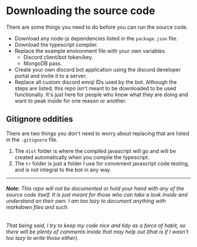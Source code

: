 # Downloading the source code
There are some things you need to do before you can run the source code.
- Download any node-js dependencies listed in the `package.json` file.
- Download the typescript compiler.
- Replace the example environment file with your own variables.
  - Discord client/bot token/key.
  - MongoDB pass.
- Create your own discord bot application using the discord developer portal and invite it to a server.
- Replace all custom discord emoji IDs used by the bot.
Although the steps are listed, this repo isn't meant to be downloaded to be used functionally. It's just here for people who know what they are doing and want to peak inside for one reason or another.
## Gitignore oddities
There are two things you don't need to worry about replacing that are listed in the `.gitignore` file. 
1. The `dist` folder is where the compiled javascript will go and will be created automatically when you compile the typescript.
2. The `tr` folder is just a folder I use for convenient javascript code testing, and is not integral to the bot in any way.
- - -
###### **Note:** This repo will not be documented or hold your hand with any of the source code itself. It is just meant for those who can take a look inside and understand on their own. I am too lazy to document anything with markdown files and such.
###### That being said, I try to keep my code nice and tidy as a force of habit, so there will be plenty of comments inside that may help out (that is if I wasn't too lazy to write those either).

